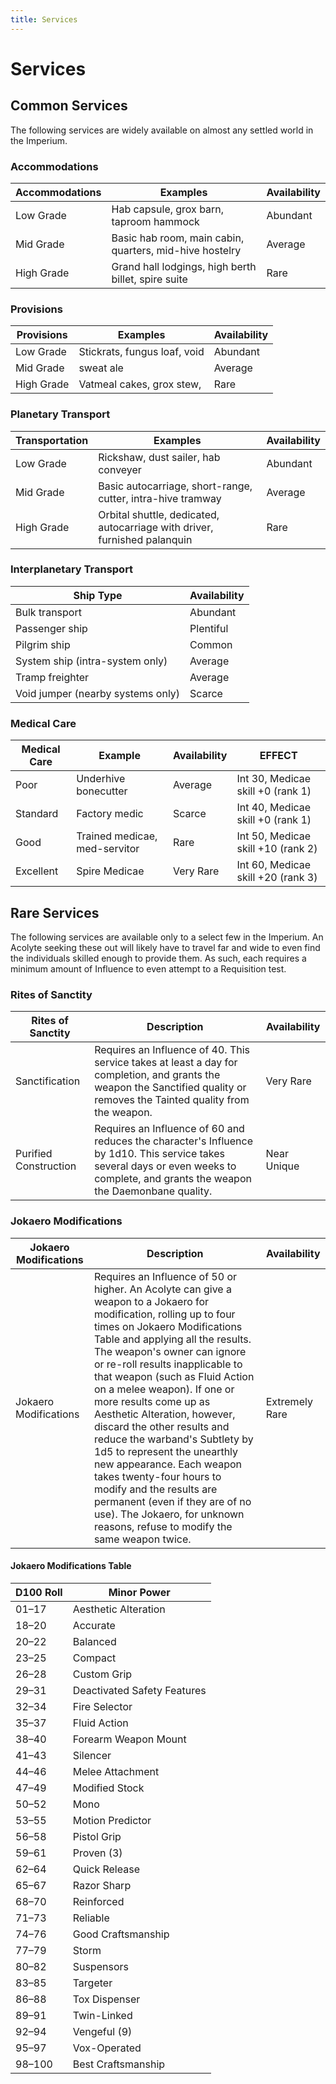 ```yaml
---
title: Services
---
```

# Services

## Common Services
The following services are widely available on almost any settled world in the Imperium.

### Accommodations
| Accommodations | Examples  | Availability |
|---|---|---|
| Low Grade | Hab capsule, grox barn, taproom hammock | Abundant | 
| Mid Grade | Basic hab room, main cabin, quarters, mid-hive hostelry | Average | 
| High Grade | Grand hall lodgings, high berth billet, spire suite | Rare | 

### Provisions
| Provisions | Examples  | Availability |
|---|---|---|
| Low Grade | Stickrats, fungus loaf, void | Abundant | 
| Mid Grade | sweat ale | Average | 
| High Grade | Vatmeal cakes, grox stew, | Rare | 

### Planetary Transport
| Transportation | Examples  | Availability | 
|---|---|---|
| Low Grade | Rickshaw, dust sailer, hab conveyer | Abundant | 
| Mid Grade | Basic autocarriage, short-range, cutter, intra-hive tramway | Average | 
| High Grade | Orbital shuttle, dedicated, autocarriage with driver, furnished palanquin | Rare | 

### Interplanetary Transport
| Ship Type | Availability |
|---|---|
| Bulk transport | Abundant | 
| Passenger ship | Plentiful | 
| Pilgrim ship | Common | 
| System ship (intra-system only) | Average | 
| Tramp freighter | Average | 
| Void jumper (nearby systems only) | Scarce | 

### Medical Care
| Medical Care | Example | Availability | EFFECT |
|---|---|---|---|
| Poor | Underhive bonecutter | Average | Int 30, Medicae skill +0 (rank 1) |
| Standard | Factory medic | Scarce | Int 40, Medicae skill +0 (rank 1) |
| Good | Trained medicae, med-servitor | Rare | Int 50, Medicae skill +10 (rank 2) |
| Excellent | Spire Medicae | Very Rare | Int 60, Medicae skill +20 (rank 3) |

## Rare Services
The following services are available only to a select few in the Imperium. An Acolyte seeking these out will likely have to travel far and wide to even find the individuals skilled enough to provide them. As such, each requires a minimum amount of Influence to even attempt to a Requisition test.

### Rites of Sanctity
| Rites of Sanctity | Description | Availability |
|---|---|---|
| Sanctification | Requires an Influence of 40. This service takes at least a day for completion, and grants the weapon the Sanctified quality or removes the Tainted quality from the weapon. | Very Rare |
| Purified Construction | Requires an Influence of 60 and reduces the character's Influence by 1d10. This service takes several days or even weeks to complete, and grants the weapon the Daemonbane quality. | Near Unique |

### Jokaero Modifications 
| Jokaero Modifications | Description | Availability |
|---|---|---|
| Jokaero Modifications | Requires an Influence of 50 or higher. An Acolyte can give a weapon to a Jokaero for modification, rolling up to four times on Jokaero Modifications Table and applying all the results. The weapon's owner can ignore or re-roll results inapplicable to that weapon (such as Fluid Action on a melee weapon). If one or more results come up as Aesthetic Alteration, however, discard the other results and reduce the warband's Subtlety by 1d5 to represent the unearthly new appearance. Each weapon takes twenty-four hours to modify and the results are permanent (even if they are of no use). The Jokaero, for unknown reasons, refuse to modify the same weapon twice. | Extremely Rare |

#### Jokaero Modifications Table
| D100 Roll  | Minor Power |
|---|---|
| 01–17 | Aesthetic Alteration |
| 18–20 | Accurate |
| 20–22 | Balanced |
| 23–25 | Compact |
| 26–28 | Custom Grip |
| 29–31 | Deactivated Safety Features |
| 32–34 | Fire Selector |
| 35–37 | Fluid Action |
| 38–40 | Forearm Weapon Mount |
| 41–43 | Silencer |
| 44–46 | Melee Attachment |
| 47–49 | Modified Stock |
| 50–52 | Mono |
| 53–55 | Motion Predictor |
| 56–58 | Pistol Grip |
| 59–61 | Proven (3) |
| 62–64 | Quick Release |
| 65–67 | Razor Sharp |
| 68–70 | Reinforced |
| 71–73 | Reliable |
| 74–76 | Good Craftsmanship |
| 77–79 | Storm |
| 80–82 | Suspensors |
| 83–85 | Targeter |
| 86–88 | Tox Dispenser |
| 89–91 | Twin-Linked |
| 92–94 | Vengeful (9) |
| 95–97 | Vox-Operated |
| 98–100 | Best Craftsmanship |
